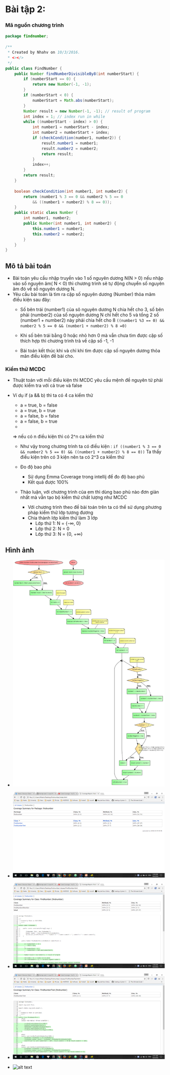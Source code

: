 # Bài tập 2:
### Mã nguồn chương trình

``` Java
package findnumber;

/**
 * Created by Nhahv on 10/3/2016.
 * <></>
 */
public class FindNumber {
    public Number findNumberDivisibleBy8(int numberStart) {
        if (numberStart == 0) {
            return new Number(-1, -1);
        }
        if (numberStart < 0) {
            numberStart = Math.abs(numberStart);
        }
        Number result = new Number(-1, -1); // result of program
        int index = 1; // index run in while
        while ((numberStart - index) > 0) {
            int number1 = numberStart - index;
            int number2 = numberStart + index;
            if (checkCondition(number1, number2)) {
                result.number1 = number1;
                result.number2 = number2;
                return result;
            }
            index++;
        }
        return result;
    }

    boolean checkCondition(int number1, int number2) {
        return (number1 % 3 == 0 && number2 % 5 == 0
            && ((number1 + number2) % 8 == 0));
    }
    public static class Number {
        int number1, number2;
        public Number(int number1, int number2) {
            this.number1 = number1;
            this.number2 = number2;
        }
    }
}
```
## Mô tả bài toán

- Bài toán yêu cầu nhập truyền vào 1 số nguyên dương N(N > 0) nếu nhập vào số nguyên âm( N < 0) thì chương trình sẽ tự động chuyển số nguyên âm đó về số nguyên dương N. 
- Yêu cầu bài toán là tìm ra cặp số nguyên dương (Number) thỏa mãm điều kiện sau đây:
    - Số bên trái (number1) của sô nguyên dương N chia hết cho 3, số bên phải (number2) của số nguyên dương N chỉ hết cho 5 và tổng 2 số (number1 + number2) này phải chia hết cho 8 
    `((number1 %3 == 0) && number2 % 5 == 0 && (number1 + number2) % 8 =0)`
            
    - Khi số bên trái bằng 0 hoặc nhỏ hơn 0 mà vẫn chưa tìm được cặp số thích hợp thì chương trình trả về cặp số -1, -1
    - Bài toán kết thúc khi và chỉ khi tìm được cặp số nguyên dương thỏa mãn điều kiện đề bài cho.

### Kiểm thử MCDC
- Thuật toán với mỗi điểu kiện thì MCDC yêu cầu mệnh đề nguyên tử phải được kiểm tra với cả true và false
- Ví dụ if (a && b) thì ta có 4 ca kiểm thử
    + a = true, b = false
    + a = true, b = true
    + a = false, b = false
    + a = false, b = true
    + 
     => nếu có n điều kiện thì có 2^n ca kiểm thử
    - Như vậy trong chương trình ta có điều kiện :
        `if ((number1 % 3 == 0 && number2 % 5 == 0) && ((number1 + number2) % 8 == 0))`
    Ta thấy điều kiện trên có 3 kiện nên ta có 2^3 ca kiểm thử

    + Đo độ bao phủ
        - Sử dụng Emma Coverage trong intellij để đo độ bao phủ
        - Kết quả được 100%

     + Thảo luận, với chương trình của em thì dùng bao phủ nào đơn giản nhất mà vẫn tạo bộ kiểm thử chất lượng như MCDC
        - Với chương trình theo đề bài toán trên ta có thể sử dụng phương pháp kiểm thử lớp tương đương
         - Chia thành lớp kiểm thử làm 3 lớp
            + Lớp thứ 1:  N = {-∞, 0}
            + Lớp thứ 2:  N = 0
            + Lớp thứ 3:  N = {0, +∞}

## Hình ảnh

- ![alt text](https://raw.githubusercontent.com/truonganhhoang/int3117-2016/master/HoangVanNha/BT2/image/Graph-BT2.png "Image Graph")
-  ![alt text](https://raw.githubusercontent.com/truonganhhoang/int3117-2016/master/HoangVanNha/BT2/image/Coverage-1%20(2).png "Image coverage 1")

-  ![alt text](https://raw.githubusercontent.com/truonganhhoang/int3117-2016/master/HoangVanNha/BT2/image/Coverage-2%20(2).png "Image coverage 2")
-  ![alt text](https://raw.githubusercontent.com/truonganhhoang/int3117-2016/master/HoangVanNha/BT2/image/Coverage-3%20(2).png "Image coverage 3")
-  ![alt text](https://raw.githubusercontent.com/truonganhhoang/int3117-2016/master/HoangVanNha/BT2/image/Screenshot%20(2).png "Image ca kiểm thử")

